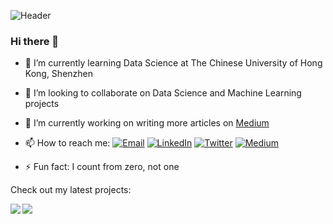 ![Header](https://github.com/richardcsuwandi/richardcsuwandi.github.io/blob/master/images/black-header-cut.png?raw=true)
### Hi there 👋
- 🌱 I’m currently learning Data Science at The Chinese University of Hong Kong, Shenzhen
- 👯 I’m looking to collaborate on Data Science and Machine Learning projects
- 🔭 I’m currently working on writing more articles on [Medium](https://www.medium.com/@richardcsuwandi)
- 📫 How to reach me: [![Email](https://github.com/paulrobertlloyd/socialmediaicons/blob/main/email-16x16.png?raw=true)](mailto:richardcsuwandi@gmail.com)
                      [![LinkedIn](https://github.com/paulrobertlloyd/socialmediaicons/blob/main/linkedin-16x16.png?raw=true)](https://www.linkedin.com/in/richardcsuwandi)
                      [![Twitter](https://github.com/paulrobertlloyd/socialmediaicons/blob/main/twitter-16x16.png?raw=true)](https://www.twitter.com/richardcsuwandi)
                      [![Medium](https://raw.githubusercontent.com/richardcsuwandi/richardcsuwandi.github.io/master/images/favicons/medium-16x16.png)](https://www.medium.com/@richardcsuwandi)

- ⚡ Fun fact: I count from zero, not one

Check out my latest projects:

<a href="https://github.com/anuraghazra/github-readme-stats">
  <img align="left" src="https://github-readme-stats.vercel.app/api/pin/?username=richardcsuwandi&repo=chinese-calligraphy-classifier" />
</a>
<a href="https://github.com/anuraghazra/convoychat">
  <img align="left" src="https://github-readme-stats.vercel.app/api/pin/??username=richardcsuwandi&repo=img-enhancer-and-detector" />
</a>

<!--
[![Repo Card](https://github-readme-stats.vercel.app/api/pin/?username=richardcsuwandi&repo=chinese-calligraphy-classifier)](https://github.com/anuraghazra/github-readme-stats)
-->

<!--
**richardcsuwandi/richardcsuwandi** is a ✨ _special_ ✨ repository because its `README.md` (this file) appears on your GitHub profile.
Here are some ideas to get you started:
- 🤔 I’m looking for help with ...
- 💬 Ask me about ...
- 😄 Pronouns: ...
-->
